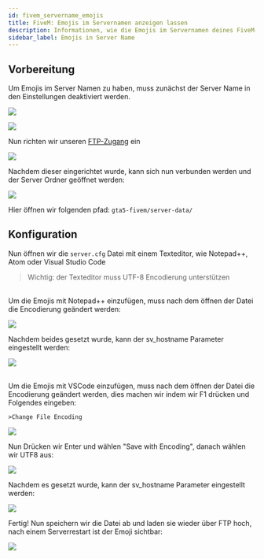 ```yaml
---
id: fivem_servername_emojis
title: FiveM: Emojis im Servernamen anzeigen lassen
description: Informationen, wie die Emojis im Servernamen deines FiveM-Servers in der Serverliste anzeigen lassen kannst - ZAP-Hosting.com Dokumentationen
sidebar_label: Emojis in Server Name
---
```


## Vorbereitung
Um Emojis im Server Namen zu haben, muss zunächst der Server Name in den Einstellungen deaktiviert werden.

![](https://screensaver01.zap-hosting.com/index.php/s/w29qALyaoaxF9NT/preview)

![](https://screensaver01.zap-hosting.com/index.php/s/xdYSaawZwBTDa3n/preview)

Nun richten wir unseren [FTP-Zugang](gameserver_ftpaccess.md) ein

![](https://screensaver01.zap-hosting.com/index.php/s/PkowAdzot9tjZeY/preview)

Nachdem dieser eingerichtet wurde, kann sich nun verbunden werden und der Server Ordner geöffnet werden:

![](https://screensaver01.zap-hosting.com/index.php/s/omjKDgFcn64rRMF/preview)

Hier öffnen wir folgenden pfad: `gta5-fivem/server-data/`

## Konfiguration

Nun öffnen wir die `server.cfg` Datei mit einem Texteditor, wie Notepad++, Atom oder Visual Studio Code

> Wichtig: der Texteditor muss UTF-8 Encodierung unterstützen
> 

<!--DOCUSAURUS_CODE_TABS-->
<!--Notepad++-->
<br>
Um die Emojis mit Notepad++ einzufügen, muss nach dem öffnen der Datei die Encodierung geändert werden:

![](https://screensaver01.zap-hosting.com/index.php/s/BHBntRGHP6xaGQy/preview)

Nachdem beides gesetzt wurde, kann der sv_hostname Parameter eingestellt werden:

![](https://screensaver01.zap-hosting.com/index.php/s/n4LcG6G3fY44tMk/preview)

<!--Visual Studio Code-->
<br>
Um die Emojis mit VSCode einzufügen, muss nach dem öffnen der Datei die Encodierung geändert werden, dies machen wir indem wir F1 drücken und Folgendes eingeben:

```
>Change File Encoding
```

![](https://screensaver01.zap-hosting.com/index.php/s/K4xeYdByYeQYYNC/preview)

Nun Drücken wir Enter und wählen "Save with Encoding", danach wählen wir UTF8 aus:

![](https://screensaver01.zap-hosting.com/index.php/s/MDdg3CENgesRxY4/preview)

Nachdem es gesetzt wurde, kann der sv_hostname Parameter eingestellt werden:

![](https://screensaver01.zap-hosting.com/index.php/s/fNX4Yn8QW6HkGdF/preview)

<!--END_DOCUSAURUS_CODE_TABS-->

Fertig! Nun speichern wir die Datei ab und laden sie wieder über FTP hoch, nach einem Serverrestart ist der Emoji sichtbar:

![](https://screensaver01.zap-hosting.com/index.php/s/eLD8tBMHxrQtbZp/preview)


